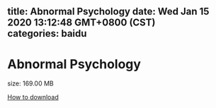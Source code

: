 
title: Abnormal Psychology
date: Wed Jan 15 2020 13:12:48 GMT+0800 (CST)    
categories: baidu
---

# Abnormal Psychology
size: 169.00 MB
 
 

[How to download](https://bpcam.bemobtrk.com/go/2ceec3aa-1ca2-46d6-b9ff-aaa5c184517c?jno=373)
